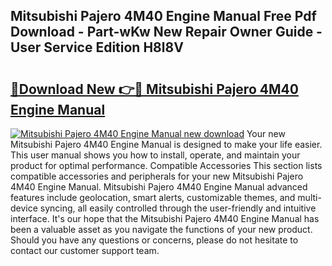 ## Mitsubishi Pajero 4M40 Engine Manual Free Pdf Download - Part-wKw New Repair Owner Guide - User Service Edition H8l8V

# <h2><a href="http://bc64034.oget.top/?id=Mitsubishi+Pajero+4M40+Engine+Manual">🔗Download New 👉🔴 Mitsubishi Pajero 4M40 Engine Manual</a></h2>

[![Mitsubishi Pajero 4M40 Engine Manual new download](https://i.imgur.com/5g1atiW.png)](http://bc64034.oget.top/?id=Mitsubishi+Pajero+4M40+Engine+Manual)
Your new Mitsubishi Pajero 4M40 Engine Manual is designed to make your life easier. This user manual shows you how to install, operate, and maintain your product for optimal performance. Compatible Accessories This section lists compatible accessories and peripherals for your new Mitsubishi Pajero 4M40 Engine Manual. Mitsubishi Pajero 4M40 Engine Manual advanced features include geolocation, smart alerts, customizable themes, and multi-device syncing, all easily controlled through the user-friendly and intuitive interface. It's our hope that the Mitsubishi Pajero 4M40 Engine Manual has been a valuable asset as you navigate the functions of your new product. Should you have any questions or concerns, please do not hesitate to contact our customer support team.
